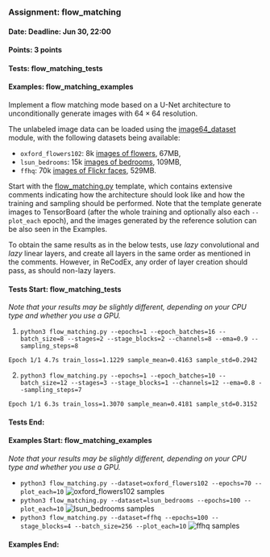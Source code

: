 ### Assignment: flow_matching
#### Date: Deadline: Jun 30, 22:00
#### Points: 3 points
#### Tests: flow_matching_tests
#### Examples: flow_matching_examples

Implement a flow matching mode based on a U-Net architecture to unconditionally
generate images with $64×64$ resolution.

The unlabeled image data can be loaded using the
[image64_dataset](https://ufal.mff.cuni.cz/~straka/courses/npfl138/2425/docs/datasets/image64_dataset/)
module, with the following datasets being available:
- `oxford_flowers102`: 8k [images of flowers](https://ufal.mff.cuni.cz/~straka/courses/npfl138/2425/demos/oxford_flowers102.jpg), 67MB,
- `lsun_bedrooms`: 15k [images of bedrooms](https://ufal.mff.cuni.cz/~straka/courses/npfl138/2425/demos/lsun_bedrooms.jpg), 109MB,
- `ffhq`: 70k [images of Flickr faces](https://ufal.mff.cuni.cz/~straka/courses/npfl138/2425/demos/ffhq.jpg), 529MB.

Start with the [flow_matching.py](https://github.com/ufal/npfl138/tree/master/labs/13/flow_matching.py)
template, which contains extensive comments indicating how the architecture
should look like and how the training and sampling should be performed. Note that the
template generate images to TensorBoard (after the whole training and optionally
also each `--plot_each` epoch), and the images generated by the reference
solution can be also seen in the Examples.

To obtain the same results as in the below tests, use _lazy_ convolutional and
_lazy_ linear layers, and create all layers in the same order as mentioned in
the comments. However, in ReCodEx, any order of layer creation should pass, as
should non-lazy layers.

#### Tests Start: flow_matching_tests
_Note that your results may be slightly different, depending on your CPU type and whether you use a GPU._

1. `python3 flow_matching.py --epochs=1 --epoch_batches=16 --batch_size=8 --stages=2 --stage_blocks=2 --channels=8 --ema=0.9 --sampling_steps=8`
```
Epoch 1/1 4.7s train_loss=1.1229 sample_mean=0.4163 sample_std=0.2942
```

2. `python3 flow_matching.py --epochs=1 --epoch_batches=10 --batch_size=12 --stages=3 --stage_blocks=1 --channels=12 --ema=0.8 --sampling_steps=7`
```
Epoch 1/1 6.3s train_loss=1.3070 sample_mean=0.4181 sample_std=0.3152
```
#### Tests End:
#### Examples Start: flow_matching_examples
_Note that your results may be slightly different, depending on your CPU type and whether you use a GPU._
- `python3 flow_matching.py --dataset=oxford_flowers102 --epochs=70 --plot_each=10`
![oxford_flowers102 samples](https://ufal.mff.cuni.cz/~straka/courses/npfl138/2425/demos/flow_matching-oxford_flowers102.webp)
- `python3 flow_matching.py --dataset=lsun_bedrooms --epochs=100 --plot_each=10`
![lsun_bedrooms samples](https://ufal.mff.cuni.cz/~straka/courses/npfl138/2425/demos/flow_matching-lsun_bedrooms.webp)
- `python3 flow_matching.py --dataset=ffhq --epochs=100 --stage_blocks=4 --batch_size=256 --plot_each=10`
![ffhq samples](https://ufal.mff.cuni.cz/~straka/courses/npfl138/2425/demos/flow_matching-ffhq.webp)
#### Examples End:
